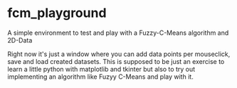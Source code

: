 # fcm_playground
A simple environment to test and play with a Fuzzy-C-Means algorithm and 2D-Data

Right now it's just a window where you can add data points per mouseclick, save and load created datasets. This is supposed to be just an exercise to learn a little python with matplotlib and tkinter but also to try out implementing an algorithm like Fuzyy C-Means and play with it.
